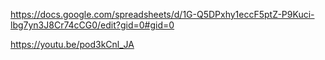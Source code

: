 https://docs.google.com/spreadsheets/d/1G-Q5DPxhy1eccF5ptZ-P9Kuci-lbg7yn3J8Cr74cCG0/edit?gid=0#gid=0

https://youtu.be/pod3kCnl_JA
